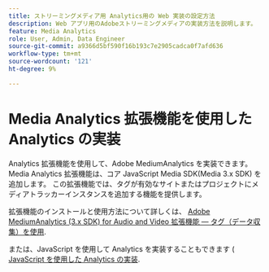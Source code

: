 ```yaml
---
title: ストリーミングメディア用 Analytics用の Web 実装の設定方法
description: Web アプリ用のAdobeストリーミングメディアの実装方法を説明します。
feature: Media Analytics
role: User, Admin, Data Engineer
source-git-commit: a9366d5bf590f16b193c7e2905cadca0f7afd636
workflow-type: tm+mt
source-wordcount: '121'
ht-degree: 9%

---
```


# Media Analytics 拡張機能を使用した Analytics の実装

Analytics 拡張機能を使用して、Adobe MediumAnalytics を実装できます。 Media Analytics 拡張機能は、コア JavaScript Media SDK(Media 3.x SDK) を追加します。 この拡張機能では、タグが有効なサイトまたはプロジェクトにメディアトラッカーインスタンスを追加する機能を提供します。

拡張機能のインストールと使用方法について詳しくは、 [Adobe MediumAnalytics (3.x SDK) for Audio and Video 拡張機能 — タグ（データ収集）を使用](https://experienceleague.adobe.com/docs/experience-platform/tags/extensions/adobe/media-analytics-3x/overview.html?lang=ja).

または、JavaScript を使用して Analytics を実装することもできます ( [JavaScript を使用した Analytics の実装](/help/implementation/media-sdk/setup/web-implementation.md).
